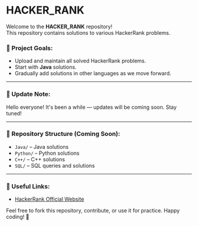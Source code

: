 





# HACKER_RANK

Welcome to the **HACKER_RANK** repository!  
This repository contains solutions to various HackerRank problems.  

### 📌 Project Goals:
- Upload and maintain all solved HackerRank problems.
- Start with **Java** solutions.
- Gradually add solutions in other languages as we move forward.

---

### 📢 Update Note:
Hello everyone! It's been a while — updates will be coming soon. Stay tuned!

---

### 📁 Repository Structure (Coming Soon):
- `Java/` – Java solutions
- `Python/` – Python solutions
- `C++/` – C++ solutions
- `SQL/` – SQL queries and solutions

---

### 🔗 Useful Links:
- [HackerRank Official Website](https://www.hackerrank.com/)

Feel free to fork this repository, contribute, or use it for practice. Happy coding! 🚀
